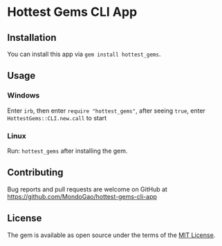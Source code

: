 # Hottest Gems CLI App

## Installation

You can install this app via `gem install hottest_gems`.

## Usage

### Windows

Enter `irb`, then enter `require "hottest_gems"`, after seeing `true`, enter `HottestGems::CLI.new.call` to start

### Linux

Run: `hottest_gems` after installing the gem.

## Contributing

Bug reports and pull requests are welcome on GitHub at https://github.com/MondoGao/hottest-gems-cli-app

## License

The gem is available as open source under the terms of the [MIT License](http://opensource.org/licenses/MIT).